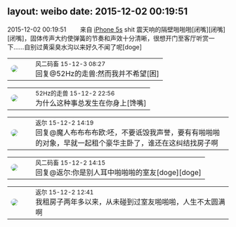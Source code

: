 layout: weibo
date: 2015-12-02 00:19:51
---
<meta name="referrer" content="no-referrer" />

2015-12-02 00:19:51  &nbsp;&nbsp;&nbsp;&nbsp;&nbsp;&nbsp; 来自 <a href="sinaweibo://customweibosource" rel="nofollow">iPhone 5s</a>
shit 震天响的隔壁啪啪啪[闭嘴][闭嘴][闭嘴]，固体传声大约使弹簧的节奏和声效十分清晰，很想开门至客厅听赏一下……自别过黄渠臭水沟以来好久不闻了呢[doge] ​​​

<table style="width: 100%;">
  <tr>
    <td style="width: 40px;"><img style="border-radius:50%" src="https://tva3.sinaimg.cn/crop.0.0.639.639.50/6d2a6003jw8f3idy69w2gj20hs0hrt9g.jpg?KID=imgbed,tva&Expires=1624465790&ssig=Kk0RlS4FwM"></td>
    <td colspan="2"><small>风二码畜 15-12-3 08:27</small><br/>回复@52Hz的走兽:然而我并不希望[困]</td>
  </tr>
</table>

<table style="width: 100%;">
  <tr>
    <td style="width: 40px;"><img style="border-radius:50%" src="https://tva4.sinaimg.cn/crop.0.0.180.180.50/8beaf773jw1e8qgp5bmzyj2050050aa8.jpg?KID=imgbed,tva&Expires=1624465790&ssig=MbJXGIvxC%2B"></td>
    <td colspan="2"><small>52Hz的走兽 15-12-2 22:56</small><br/>为什么这种事总发生在你身上[馋嘴]</td>
  </tr>
</table>

<table style="width: 100%;">
  <tr>
    <td style="width: 40px;"><img style="border-radius:50%" src="https://tvax1.sinaimg.cn/crop.0.0.512.512.50/760b4677ly8fvdnumgch5j20e80e8gmo.jpg?KID=imgbed,tva&Expires=1624465790&ssig=X2M8oeIN97"></td>
    <td colspan="2"><small>返尔 15-12-2 14:19</small><br/>回复@魔人布布布布欧:呸，不要诋毁我声誉，要有有啪啪啪的对象，早就一起租个豪华主卧了，谁还在这纠结找房子啊</td>
  </tr>
</table>

<table style="width: 100%;">
  <tr>
    <td style="width: 40px;"><img style="border-radius:50%" src="https://tva3.sinaimg.cn/crop.0.0.639.639.50/6d2a6003jw8f3idy69w2gj20hs0hrt9g.jpg?KID=imgbed,tva&Expires=1624465790&ssig=Kk0RlS4FwM"></td>
    <td colspan="2"><small>风二码畜 15-12-2 14:15</small><br/>回复@返尔:你是别人耳中啪啪啪的室友[doge][doge]</td>
  </tr>
</table>

<table style="width: 100%;">
  <tr>
    <td style="width: 40px;"><img style="border-radius:50%" src="https://tvax1.sinaimg.cn/crop.0.0.512.512.50/760b4677ly8fvdnumgch5j20e80e8gmo.jpg?KID=imgbed,tva&Expires=1624465790&ssig=X2M8oeIN97"></td>
    <td colspan="2"><small>返尔 15-12-2 12:41</small><br/>我租房子两年多以来，从未碰到过室友啪啪啪，人生不太圆满啊</td>
  </tr>
</table>
